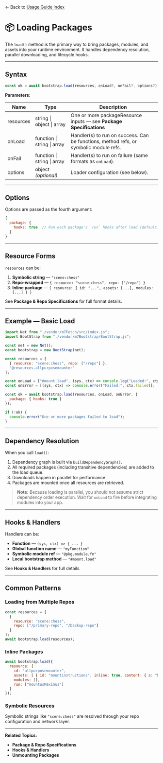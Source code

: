 ← Back to [Usage Guide Index](index.md)

# 📦 Loading Packages

The `load()` method is the primary way to bring packages, modules, and assets into your runtime environment.
It handles dependency resolution, parallel downloading, and lifecycle hooks.

---

## Syntax

```js
const ok = await bootstrap.load(resources, onLoad?, onFail?, options?);
```

**Parameters:**

| Name      | Type                        | Description                                                                           |
| --------- | --------------------------- | ------------------------------------------------------------------------------------- |
| resources | string \| object \| array   | One or more packageResource inputs — see **Package Specifications**                   |
| onLoad    | function \| string \| array | Handler(s) to run on success. Can be functions, method refs, or symbolic module refs. |
| onFail    | function \| string \| array | Handler(s) to run on failure (same formats as `onLoad`).                              |
| options   | object *(optional)*         | Loader configuration (see below).                                                     |

---

## Options

Options are passed as the fourth argument:

```js
{
  package: {
    hooks: true  // Run each package's `run` hooks after load (default: true)
  }
}
```

---

## Resource Forms

`resources` can be:

1. **Symbolic string** — `"scene:chess"`
2. **Repo-wrapped** — `{ resource: "scene:chess", repo: ["/repo"] }`
3. **Inline package** — `{ resource: { id: "...", assets: [...], modules: [...] } }`

See **Package & Repo Specifications** for full format details.

---

## Example — Basic Load

```js
import Net from "./vendor/m7Fetch/src/index.js";
import BootStrap from "./vendor/m7Bootstrap/BootStrap.js";

const net = new Net();
const bootstrap = new BootStrap(net);

const resources = [
  { resource: "scene:chess", repo: ["/repo"] },
  "@resources.allpurposemounter"
];

const onLoad = ["#mount.load", (sys, ctx) => console.log("Loaded:", ctx.results)];
const onError = [(sys, ctx) => console.error("Failed:", ctx.failed)];

const ok = await bootstrap.load(resources, onLoad, onError, {
  package: { hooks: true }
});

if (!ok) {
  console.error("One or more packages failed to load");
}
```

---

## Dependency Resolution

When you call `load()`:

1. Dependency graph is built via `buildDependencyGraph()`.
2. All required packages (including transitive dependencies) are added to the load queue.
3. Downloads happen in parallel for performance.
4. Packages are mounted once all resources are retrieved.

> **Note:** Because loading is parallel, you should not assume strict dependency order execution.
> Wait for `onLoad` to fire before integrating modules into your app.

---

## Hooks & Handlers

Handlers can be:

* **Function** — `(sys, ctx) => { ... }`
* **Global function name** — `"myFunction"`
* **Symbolic module ref** — `"@pkg.module.fn"`
* **Local bootstrap method** — `"#mount.load"`

See **Hooks & Handlers** for full details.

---

## Common Patterns

### Loading from Multiple Repos

```js
const resources = [
  {
    resource: "scene:chess",
    repo: ["/primary-repo", "/backup-repo"]
  }
];
await bootstrap.load(resources);
```

### Inline Packages

```js
await bootstrap.load({
  resource: {
    id: "allpurposemounter",
    assets: [ { id: "mountinstructions", inline: true, content: { a: "b" } } ],
    modules: [],
    run: ["mountusMaximus"]
  }
});
```

### Symbolic Resources

Symbolic strings like `"scene:chess"` are resolved through your repo configuration and network layer.

---

**Related Topics:**

* **Package & Repo Specifications**
* **Hooks & Handlers**
* **Unmounting Packages**

